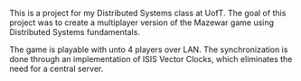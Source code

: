 This is a project for my Distributed Systems class at UofT. The goal of this project was to create a multiplayer version of the Mazewar game using Distributed Systems fundamentals. 

The game is playable with unto 4 players over LAN. The synchronization is done through an implementation of ISIS Vector Clocks, which eliminates the need for a central server.

